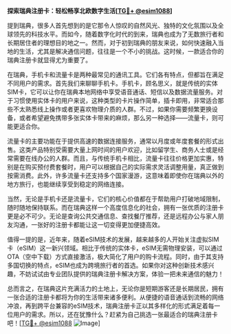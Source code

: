 **探索瑞典注册卡：轻松畅享北欧数字生活[[TG💪+ @esim1088](https://t.me/s/esim1088)]**

提到瑞典，很多人首先想到的是它那令人惊叹的自然风光、独特的文化氛围以及全球领先的科技水平。而如今，随着数字化时代的到来，瑞典也成为了无数旅行者和长期居住者的理想目的地之一。然而，对于初到瑞典的朋友来说，如何快速融入当地的生活，尤其是解决通信问题，往往是一个不小的挑战。这时候，一款适合你的瑞典注册卡就显得尤为重要了。

在瑞典，手机卡和流量卡是两种最常见的通讯工具。它们各有特点，但都旨在满足不同用户的需求。首先我们来聊聊手机卡。手机卡，顾名思义，就是传统的实体SIM卡，它可以让你在瑞典本地网络中享受语音通话、短信以及数据流量服务。对于习惯使用实体卡的用户来说，这种类型的卡片操作简单，插卡即用，非常适合那些不太熟悉线上操作或者更喜欢物理介质的人群。不过，如果你需要频繁更换设备，或者希望避免携带多张实体卡带来的麻烦，那么另一种选择——流量卡，则可能更适合你。

流量卡的主要功能在于提供高速的数据连接服务，通常以月度或年度套餐的形式出售。这类产品特别受需要大量上网时间的用户欢迎，比如留学生、商务人士或是经常需要在线办公的人群。而且，与传统手机卡相比，流量卡往往价格更加实惠，特别是在购买预付费套餐时，用户可以根据自己的实际需求灵活调整用量，真正做到按需消费。此外，许多流量卡还支持多个国家漫游，这意味着即使你在瑞典以外的地方旅行，也能继续享受到稳定的网络连接。

当然，无论是手机卡还是流量卡，它们的核心价值都在于帮助用户打破地域限制，随时随地保持联系。而在瑞典这样一个高度信息化的社会，拥有一张优质的注册卡更是必不可少。无论是查询公共交通信息、查找餐厅推荐，还是远程办公与家人朋友沟通，一张好的注册卡都能让这一切变得更加便捷高效。

值得一提的是，近年来，随着eSIM技术的发展，越来越多的人开始关注虚拟SIM卡（eSIM）这一新兴领域。相比于传统的实体卡，eSIM无需物理安装，可以通过OTA（空中下载）方式直接激活，极大简化了用户的购卡流程。同时，由于其支持多国切换的特点，eSIM也成为跨境旅行者的首选。如果你对这种创新技术感兴趣，不妨试试由专业团队提供的瑞典注册卡解决方案，体验一把未来通信的魅力！

总而言之，在瑞典这片充满活力的土地上，无论你是短期游客还是长期居民，拥有一张合适的注册卡都将为你的生活带来诸多便利。从便捷的语音通话到流畅的网络冲浪，再到跨平台兼容的eSIM技术，瑞典注册卡正以其多样化的形式满足着每一位用户的需求。所以，还在犹豫什么？赶紧为自己挑选一张最适合的瑞典注册卡吧！[[TG💪+ @esim1088](https://t.me/s/esim1088) ![Image](https://i.postimg.cc/4NQfJmqS/Snipaste-2025-05-13-00-14-12.png)]